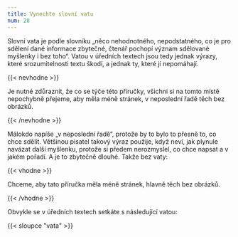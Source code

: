 ```yaml
---
title: Vynechte slovní vatu
num: 28
---
```

Slovní vata je podle slovníku „něco nehodnotného, nepodstatného, co je pro sdělení dané informace zbytečné, čtenář pochopí význam sdělované myšlenky i bez toho“. Vatou v úředních textech jsou tedy jednak výrazy, které srozumitelnosti textu škodí, a jednak ty, které jí nepomáhají.

{{< nevhodne >}}

Je nutné zdůraznit, že co se týče této příručky, všichni si na tomto místě nepochybně přejeme, aby měla méně stránek, v neposlední řadě těch bez obrázků.

{{< /nevhodne >}}

Málokdo napíše „v neposlední řadě“, protože by to bylo to přesně to, co chce sdělit. Většinou pisatel takový výraz použije, když neví, jak plynule navázat další myšlenku, protože si předem nerozmyslel, co chce napsat a v jakém pořadí. A je to zbytečně dlouhé. Takže bez vaty:

{{< vhodne >}}

Chceme, aby tato příručka měla méně stránek, hlavně těch bez obrázků.

{{< /vhodne >}}

Obvykle se v úředních textech setkáte s následující vatou:

{{< sloupce "vata" >}}